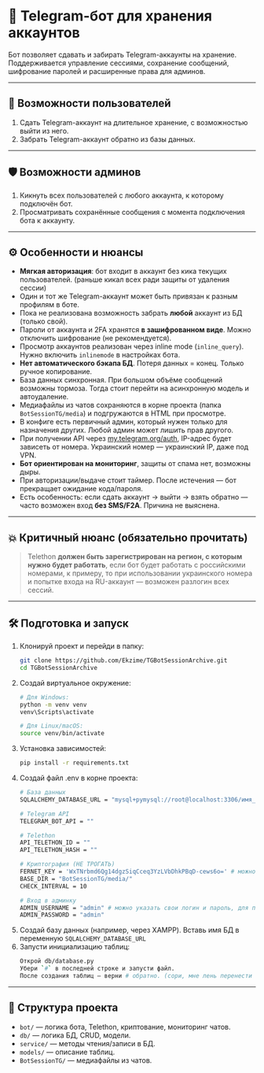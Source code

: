 # 🤖 Telegram-бот для хранения аккаунтов

Бот позволяет сдавать и забирать Telegram-аккаунты на хранение. Поддерживается управление сессиями, сохранение сообщений, шифрование паролей и расширенные права для админов.

---

## 🧾 Возможности пользователей

1. Сдать Telegram-аккаунт на длительное хранение, с возможностью выйти из него.
2. Забрать Telegram-аккаунт обратно из базы данных.

---

## 🛡️ Возможности админов

1. Кикнуть всех пользователей с любого аккаунта, к которому подключён бот.
2. Просматривать сохранённые сообщения с момента подключения бота к аккаунту.

---

## ⚙️ Особенности и нюансы

- **Мягкая авторизация**: бот входит в аккаунт без кика текущих пользователей. (раньше кикал всех ради защиты от удаления сессии)
- Один и тот же Telegram-аккаунт может быть привязан к разным профилям в боте.
- Пока не реализована возможность забрать **любой** аккаунт из БД (только свой).
- Пароли от аккаунта и 2FA хранятся **в зашифрованном виде**. Можно отключить шифрование (не рекомендуется).
- Просмотр аккаунтов реализован через inline mode (`inline_query`). Нужно включить `inlinemode` в настройках бота.
- **Нет автоматического бэкапа БД**. Потеря данных = конец. Только ручное копирование.
- База данных синхронная. При большом объёме сообщений возможны тормоза. Тогда стоит перейти на асинхронную модель и автоудаление.
- Медиафайлы из чатов сохраняются в корне проекта (папка `BotSessionTG/media`) и подгружаются в HTML при просмотре.
- В конфиге есть первичный админ, который нужен только для назначения других. Любой админ может лишить прав другого.
- При получении API через [my.telegram.org/auth](https://my.telegram.org/auth), IP-адрес будет зависеть от номера. Украинский номер — украинский IP, даже под VPN.
- **Бот ориентирован на мониторинг**, защиты от спама нет, возможны дыры.
- При авторизации/выдаче стоит таймер. После истечения — бот прекращает ожидание кода/пароля.
- Есть особенность: если сдать аккаунт → выйти → взять обратно — часто возможен вход **без SMS/F2A**. Причина не выяснена.

---

## 💥 Критичный нюанс (обязательно прочитать)

> Telethon **должен быть зарегистрирован на регион, с которым нужно будет работать**, если бот будет работать с российскими номерами, к примеру, то при использовании украинского номера и попытке входа на RU-аккаунт — возможен разлогин всех сессий.

---

## 🛠️ Подготовка и запуск

1. Клонируй проект и перейди в папку:
   ```bash
   git clone https://github.com/Ekzime/TGBotSessionArchive.git
   cd TGBotSessionArchive
2. Создай виртуальное окружение:
    ```bash
    # Для Windows:
    python -m venv venv
    venv\Scripts\activate

    # Для Linux/macOS:
    source venv/bin/activate
3. Установка зависимостей:
    ```bash
    pip install -r requirements.txt
4. Создай файл .env в корне проекта:
    ```bash
    # База данных
    SQLALCHEMY_DATABASE_URL = "mysql+pymysql://root@localhost:3306/имя_бд"

    # Telegram API
    TELEGRAM_BOT_API = ""

    # Telethon
    API_TELETHON_ID = ""
    API_TELETHON_HASH = ""

    # Криптография (НЕ ТРОГАТЬ)
    FERNET_KEY = 'WxTNrbmd6Qg14dgzSiqCceq3YzLVbDhkPBqD-cews6o=' # можно юзать мой, но лучше свой
    BASE_DIR = "BotSessionTG/media/"
    CHECK_INTERVAL = 10

    # Вход в админку
    ADMIN_USERNAME = "admin" # можно указать свои логин и пароль, для первинного админа
    ADMIN_PASSWORD = "admin"
5. Создай базу данных (например, через XAMPP). Вставь имя БД в переменную `SQLALCHEMY_DATABASE_URL`
6. Запусти инициализацию таблиц:
    ```bash
    Открой db/database.py
    Убери `#` в последней строке и запусти файл.
    После создания таблиц — верни # обратно. (сори, мне лень перенести инит БД, прости)

---

## 📂 Структура проекта
* `bot/` — логика бота, Telethon, криптование, мониторинг чатов.
* `db/` — логика БД, CRUD, модели.
* `service/` — методы чтения/записи в БД.
* `models/` — описание таблиц.
* `BotSessionTG/` — медиафайлы из чатов.
